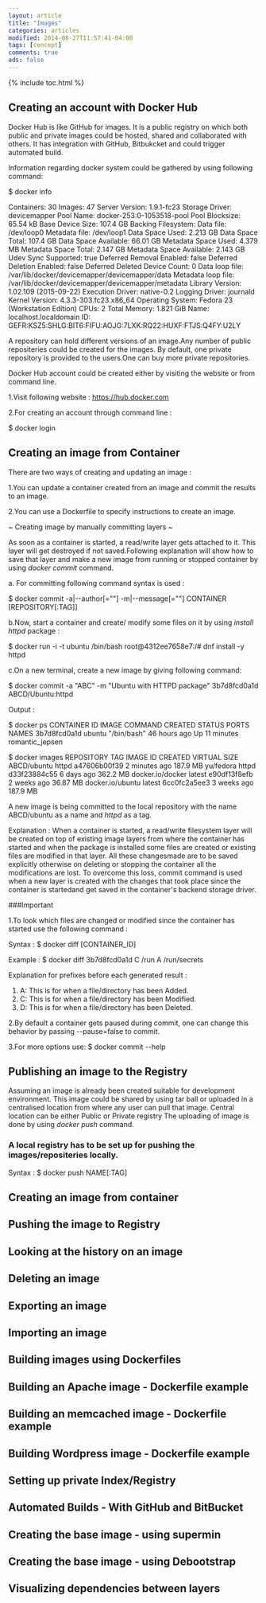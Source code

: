 ```yaml
---
layout: article
title: "Images"
categories: articles
modified: 2014-08-27T11:57:41-04:00
tags: [concept]
comments: true
ads: false
---
```


{% include toc.html %}



## Creating an account with Docker Hub

Docker Hub is like GitHub for images. It is a public registry on which both public and private images could be hosted, shared and collaborated with others. It has integration with GitHub, Bitbukcket and could trigger automated build.

Information regarding docker system could be gathered by using following command: 

 $ docker info
 
 Containers: 30
Images: 47
Server Version: 1.9.1-fc23
Storage Driver: devicemapper
 Pool Name: docker-253:0-1053518-pool
 Pool Blocksize: 65.54 kB
 Base Device Size: 107.4 GB
 Backing Filesystem: 
 Data file: /dev/loop0
 Metadata file: /dev/loop1
 Data Space Used: 2.213 GB
 Data Space Total: 107.4 GB
 Data Space Available: 66.01 GB
 Metadata Space Used: 4.379 MB
 Metadata Space Total: 2.147 GB
 Metadata Space Available: 2.143 GB
 Udev Sync Supported: true
 Deferred Removal Enabled: false
 Deferred Deletion Enabled: false
 Deferred Deleted Device Count: 0
 Data loop file: /var/lib/docker/devicemapper/devicemapper/data
 Metadata loop file: /var/lib/docker/devicemapper/devicemapper/metadata
 Library Version: 1.02.109 (2015-09-22)
Execution Driver: native-0.2
Logging Driver: journald
Kernel Version: 4.3.3-303.fc23.x86_64
Operating System: Fedora 23 (Workstation Edition)
CPUs: 2
Total Memory: 1.821 GiB
Name: localhost.localdomain
ID: GEFR:KSZ5:SHLG:BIT6:FIFU:AOJG:7LXK:RQ22:HUXF:FTJS:Q4FY:U2LY


A repository can hold different versions of an image.Any number of public repositeries could be created for the images.
By default, one private repository is provided to the users.One can buy more private repositories.


Docker Hub account could be created either by visiting the website or from command line.

1.Visit following website : https://hub.docker.com


2.For creating an account through command line : 

  $ docker login


## Creating an image from Container

There are two ways of creating and updating an image : 

1.You can update a container created from an image and commit the results to an image.

2.You can use a Dockerfile to specify instructions to create an image.


~ Creating image by manually committing layers ~

As soon as a container is started, a read/write layer gets attached to it. This layer will get destroyed if not saved.Following explanation will show how to save that layer and make a new image from running or stopped container by using *docker commit* command.


a. For committing following command syntax is used :
    
   $ docker commit -a|--author[=""] -m|--message[=""] CONTAINER [REPOSITORY[:TAG]]

b.Now, start a container and create/ modify some files on it by using *install httpd* package : 


  $ docker run -i -t ubuntu /bin/bash
  root@4312ee7658e7:/# dnf install -y httpd


c.On a new terminal, create a new image by giving following command:

   $ docker commit -a "ABC" -m "Ubuntu with HTTPD package" 3b7d8fcd0a1d ABCD/Ubuntu:httpd


Output : 

  $ docker ps
CONTAINER ID        IMAGE               COMMAND             CREATED             STATUS              PORTS               NAMES
3b7d8fcd0a1d        ubuntu              "/bin/bash"         46 hours ago        Up 11 minutes                           romantic_jepsen
 
 
  $ docker images
  REPOSITORY                TAG                 IMAGE ID            CREATED             VIRTUAL SIZE
ABCD/ubuntu                httpd               a47606b00f39        2 minutes ago          187.9 MB
yu/fedora                 httpd               d33f23884c55        6 days ago             362.2 MB
docker.io/docker          latest              e90df13f8efb        2 weeks ago            36.87 MB
docker.io/ubuntu          latest              6cc0fc2a5ee3        3 weeks ago            187.9 MB

A new image is being committed to the local repository with the name ABCD/ubuntu as a name and *httpd* as a tag.


Explanation : When a container is started, a read/write filesystem layer will be created on top of existing image layers from where the container has started and when the package is installed some files are created or existing files are modified in that layer. All these changesmade are to be saved explicitly otherwise on deleting or stopping the container all the modifications are lost. 
  To overcome this loss, commit command is used when a new layer is created with the changes that took place since the container is startedand get saved in the container's backend storage driver.


###Important

1.To look which files are changed or modified since the container has started use the following command : 

  Syntax :  $ docker diff [CONTAINER_ID]

  Example : $ docker diff 3b7d8fcd0a1d
            C /run
            A /run/secrets

Explanation for prefixes before each generated result : 
  
 1. A: This is for when a file/directory has been Added.
 2. C: This is for when a file/directory has been Modified.
 3. D: This is for when a file/directory has been Deleted.
 
2.By default a container gets paused during commit, one can change this behavior by passing --pause=false to commit. 

3.For more options use: $ docker commit --help



## Publishing an image to the Registry

 Assuming an image is already been created suitable for development environment. This image could be shared by using tar ball or uploaded in a centralised location from where any user can pull that image.
 Central location can be either Public or Private registry
 The uploading of image is done by using *docker push* command.

### A local registry has to be set up for pushing the images/repositeries locally.

Syntax : $ docker push NAME[:TAG]








 
 

































 
























































## Creating an image from container
## Pushing the image to Registry
## Looking at the history on an image
## Deleting an image
## Exporting an image
## Importing an image
## Building images using Dockerfiles
## Building an Apache image - Dockerfile example
## Building an memcached image - Dockerfile example
## Building Wordpress image - Dockerfile example
## Setting up private Index/Registry
## Automated Builds - With GitHub and BitBucket
## Creating the base image - using supermin
## Creating the base image - using Debootstrap
## Visualizing dependencies between layers




